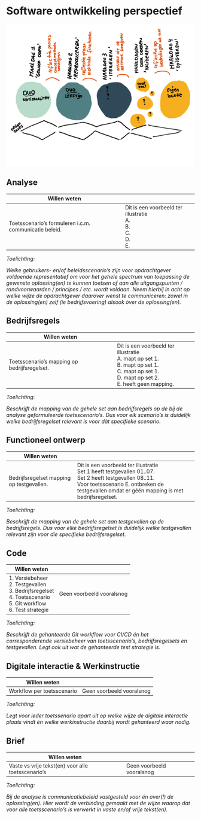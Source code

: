 # Software ontwikkeling perspectief

![Tekstueel alternatief voor methode](media/method.svg "Methode")

## Analyse

| Willen weten                                           |                                                                         |
| ------------------------------------------------------ | ----------------------------------------------------------------------- |
| Toetsscenario’s formuleren i.c.m. communicatie beleid. | Dit is een voorbeeld ter illustratie<br/>A.<br/>B.<br/>C.<br/>D.<br/>E. |

*Toelichting:*

*Welke gebruikers- en/of beleidsscenario’s zijn voor opdrachtgever voldoende representatief om voor het gehele spectrum van toepassing de gewenste oplossing(en) te kunnen toetsen of aan alle uitgangspunten / randvoorwaarden / principes / etc. wordt voldaan. Neem hierbij in acht op welke wijze de opdrachtgever daarover wenst te communiceren: zowel in de oplossing(en) zelf (ie bedrijfsvoering) alsook óver de oplossing(en).*

## Bedrijfsregels

| Willen weten                                 |                                                                                                                                                         |
| -------------------------------------------- | ------------------------------------------------------------------------------------------------------------------------------------------------------- |
| Toetsscenario’s mapping op bedrijfsregelset. | Dit is een voorbeeld ter illustratie<br/>A. mapt op set 1.<br/>B. mapt op set 1.<br/>C. mapt op set 1.<br/>D. mapt op set 2.<br/>E. heeft geen mapping. |

*Toelichting*:

*Beschrijft de mapping van de gehele set aan bedrijfsregels op de bij de analyse geformuleerde toetsscenario’s. Dus voor elk scenario’s is duidelijk welke bedrijfsregelset relevant is voor dát specifieke scenario.*

## Functioneel ontwerp

| Willen weten                              |                                                                                                                                                                                                                   |
| ----------------------------------------- | ----------------------------------------------------------------------------------------------------------------------------------------------------------------------------------------------------------------- |
| Bedrijfsregelset mapping op testgevallen. | Dit is een voorbeeld ter illustratie<br/>Set 1 heeft testgevallen 01..07.<br/>Set 2 heeft testgevallen 08..11.<br/>Voor toetsscenario E. ontbreken de testgevallen omdat er géén mapping is met bedrijfsregelset. |

*Toelichting:*

*Beschrijft de mapping van de gehele set aan testgevallen op de bedrijfsregels. Dus voor elke bedrijfsregelset is duidelijk welke testgevallen relevant zijn voor díe specifieke bedrijfsregelset.*

## Code

| Willen weten                                                                                                          |                           |
| --------------------------------------------------------------------------------------------------------------------- | ------------------------- |
| 1. Versiebeheer<br>2. Testgevallen<br>3. Bedrijfsregelset<br>4. Toetsscenario<br>5. Git workflow<br>6. Test strategie | Geen voorbeeld vooralsnog |

*Toelichting:*

*Beschrijft de gehanteerde Git workflow voor CI/CD én het corresponderende versiebeheer van toetsscenario’s, bedrijfsregelsets en testgevallen. Legt ook uit wat de gehanteerde test strategie is.*

## Digitale interactie & Werkinstructie

| Willen weten               |                           |
| -------------------------- | ------------------------- |
| Workflow per toetsscenario | Geen voorbeeld vooralsnog |

*Toelichting:*

*Legt voor ieder toetssenario apart uit op welke wijze de digitale interactie plaats vindt én welke werkinstructie daarbij wordt gehanteerd waar nodig.*

## Brief

| Willen weten                                       |                           |
| -------------------------------------------------- | ------------------------- |
| Vaste vs vrije tekst(en) voor alle toetsscenario’s | Geen voorbeeld vooralsnog |

*Toelichting:*

*Bij de analyse is communicatiebeleid vastgesteld voor én over(!) de oplossing(en). Hier wordt de verbinding gemaakt met de wijze waarop dat voor alle toetsscenario’s is verwerkt in vaste en/of vrije tekst(en).*
